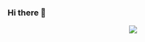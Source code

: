 ### Hi there 👋
<p align="center">
    <img float="left" src="https://github-readme-stats.vercel.app/api?username=akcauser&show_icons=true&theme=radical">
</p>

<!--
**akcauser/akcauser** is a ✨ _special_ ✨ repository because its `README.md` (this file) appears on your GitHub profile.

Here are some ideas to get you started:

- 🔭 I’m currently working on ...
- 🌱 I’m currently learning ...
- 👯 I’m looking to collaborate on ...
- 🤔 I’m looking for help with ...
- 💬 Ask me about ...
- 📫 How to reach me: ...
- 😄 Pronouns: ...
- ⚡ Fun fact: ...
-->
